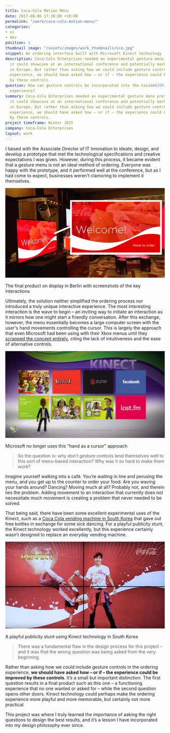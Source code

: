 ```yaml
---
title: Coca-Cola Motion Menu
date: 2017-08-06 17:38:00 +10:00
permalink: "/work/coca-cola-motion-menu/"
categories:
- ui
- dev
position: 1
thumbnail image: "/assets/images/work_thumbnails/cce.jpg"
snippet: An ordering interface built with Microsoft Kinect technology
description: Coca-Cola Enterprises needed an experimental gesture menu prototype that
  it could showcase at an international conference and potentially market to cafés
  in Europe. But rather than asking how we could include gesture controls in the ordering
  experience, we should have asked how – or if – the experience could be improved
  by these controls.
question: How can gesture controls be incorporated into the Coca&#8209;Cola ordering
  experience?
summary: Coca-Cola Enterprises needed an experimental gesture menu prototype that
  it could showcase at an international conference and potentially market to cafés
  in Europe. But rather than asking how we could include gesture controls in the ordering
  experience, we should have asked how – or if – the experience could be improved
  by these controls.
project timeframe: Winter 2015
company: Coca-Cola Enterprises
layout: work
---
```


I liaised with the Associate Director of IT Innovation to ideate, design, and develop a prototype that met the technological specifications and creative expectations I was given. However, during this process, it became evident that a gesture menu is not an ideal method of ordering. Everyone was happy with the prototype, and it performed well at the conference, but as I had come to expect, businesses weren’t clamoring to implement it themselves.

![demo.gif](/uploads/demo.gif)
<p class="caption">The final product on display in Berlin with screenshots of the key interactions</p>

Ultimately, the solution neither simplified the ordering process nor introduced a truly unique interactive experience. The most interesting interaction is the wave to begin – an inviting way to initiate an interaction as it mirrors how one might start a friendly conversation. After this exchange, however, the menu essentially becomes a large computer screen with the user's hand movements controlling the cursor. This is largely the approach that even Microsoft had been using with their Xbox menus until they [scrapped the concept entirely](http://www.techtimes.com/articles/105349/20151111/microsoft-confirms-new-xbox-one-experience-drops-kinect-gestures.htm), citing the lack of intuitiveness and the ease of alternative controls.

![xbox-example.jpg](/uploads/xbox-example.jpg)
<p class="caption">Microsoft no longer uses this "hand as a cursor" approach</p>

> So the question is: why don’t gesture controls lend themselves well to this sort of menu-based interaction? Why was it so hard to make them work?

Imagine yourself walking into a café. You’re waiting in line and perusing the menu, and you get up to the counter to order your food. Are you waving your hands around? Dancing? Moving much at all? Probably not, and therein lies the problem. Adding movement to an interaction that currently does not necessitate much movement is creating a problem that never needed to be solved.

That being said, there have been some excellent experimental uses of the Kinect, such as a [Coca Cola vending machine in South Korea](https://www.youtube.com/watch?v=m9R9z7P1eME) that gave out free bottles in exchange for some sick dancing. For a playful publicity stunt, the Kinect technology worked excellently, but this experience certainly wasn’t designed to replace an everyday vending machine.

![vending-screen.jpg](/uploads/vending-screen.jpg)
<p class="caption">A playful publicity stunt using Kinect technology in South Korea</p>

> There was a fundamental flaw in the design process for this project – and it was that the wrong question was being asked from the very beginning.

Rather than asking how we could include gesture controls in the ordering experience, **we should have asked how – or if – the experience could be improved by these controls**. It’s a small but important distinction. The first question results in a final product such as this one – a functioning experience that no one wanted or asked for – while the second question opens other doors. Kinect technology could perhaps make the ordering experience more playful and more memorable, but certainly not more practical.

This project was where I truly learned the importance of asking the right questions to design the best results, and it’s a lesson I have incorporated into my design philosophy ever since.
